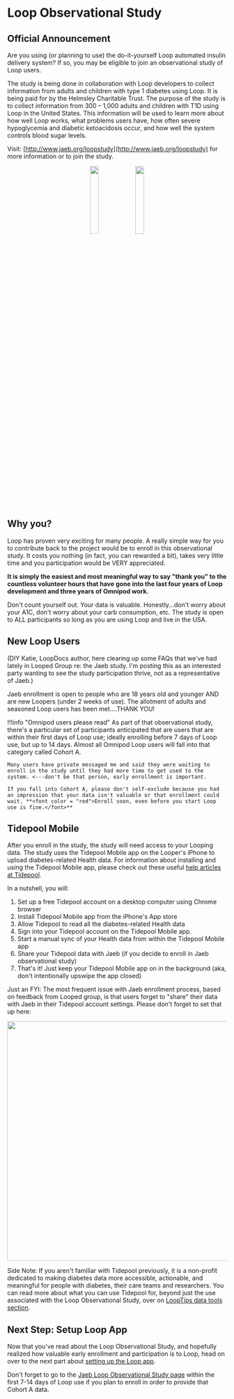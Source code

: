 # Loop Observational Study

## Official Announcement
Are you using (or planning to use) the do-it-yourself Loop automated insulin delivery system? If so, you may be eligible to join an observational study of Loop users.

The study is being done in collaboration with Loop developers to collect information from adults and children with type 1 diabetes using Loop. It is being paid for by the Helmsley Charitable Trust. The purpose of the study is to collect information from 300 – 1,000 adults and children with T1D using Loop in the United States. This information will be used to learn more about how well Loop works, what problems users have, how often severe hypoglycemia and diabetic ketoacidosis occur, and how well the system controls blood sugar levels.

Visit: [http://www.jaeb.org/loopstudy](http://www.jaeb.org/loopstudy) for more information or to join the study.

<p align="center">
<img src="https://i0.wp.com/getrileylink.org/wp-content/uploads/2018/11/JHCR.png?w=295&ssl=1" width="20%">
<img src="https://i2.wp.com/getrileylink.org/wp-content/uploads/2018/11/helmsly.png?w=353&ssl=1" width="20%">
</p>

## Why you?

Loop has proven very exciting for many people. A really simple way for you to contribute back to the project would be to enroll in this observational study. It costs you nothing (in fact, you can rewarded a bit), takes very little time and you participation would be VERY appreciated.

**It is simply the easiest and most meaningful way to say "thank you" to the countless volunteer hours that have gone into the last four years of Loop development and three years of Omnipod work.**

Don't count yourself out. Your data is valuable. Honestly...don't worry about your A1C, don't worry about your carb consumption, etc.  The study is open to ALL participants so long as you are using Loop and live in the USA.

## New Loop Users

(DIY Katie, LoopDocs author, here clearing up some FAQs that we've had lately in Looped Group re: the Jaeb study. I'm posting this as an interested party wanting to see the study participation thrive, not as a representative of Jaeb.)

Jaeb enrollment is open to people who are 18 years old and younger AND are new Loopers (under 2 weeks of use). The allotment of adults and seasoned Loop users has been met....THANK YOU!

!!!info "Omnipod users please read"
    As part of that observational study, there's a particular set of participants anticipated that are users that are within their first days of Loop use; ideally enrolling before 7 days of Loop use, but up to 14 days. Almost all Omnipod Loop users will fall into that category called Cohort A.
    
    Many users have private messaged me and said they were waiting to enroll in the study until they had more time to get used to the system. <---don't be that person, early enrollment is important.
    
    If you fall into Cohort A, please don't self-exclude because you had an impression that your data isn't valuable or that enrollment could wait. **<font color = "red">Enroll soon, even before you start Loop use is fine.</font>**

## Tidepool Mobile
After you enroll in the study, the study will need access to your Looping data. The study uses the Tidepool Mobile app on the Looper's iPhone to upload diabetes-related Health data. For information about installing and using the Tidepool Mobile app, please check out these useful [help articles at Tidepool](https://support.tidepool.org/category/31-tidepool-mobile).

In a nutshell, you will:

1. Set up a free Tidepool account on a desktop computer using Chrome browser
2. Install Tidepool Mobile app from the iPhone's App store
3. Allow Tidepool to read all the diabetes-related Health data
4. Sign into your Tidepool account on the Tidepool Mobile app.
5. Start a manual sync of your Health data from within the Tidepool Mobile app
6. Share your Tidepool data with Jaeb (if you decide to enroll in Jaeb observational study)
7. That's it! Just keep your Tidepool Mobile app on in the background (aka, don't intentionally upswipe the app closed)

Just an FYI: The most frequent issue with Jaeb enrollment process, based on feedback from Looped group, is that users forget to "share" their data with Jaeb in their Tidepool account settings.  Please don't forget to set that up here:

<p align="center">
<img src="../img/jaeb-share.png" width="550">
</p>

Side Note: If you aren't familiar with Tidepool previously, it is a non-profit dedicated to making diabetes data more accessible, actionable, and meaningful for people with diabetes, their care teams and researchers. You can read more about what you can use Tidepool for, beyond just the use associated with the Loop Observational Study, over on [LoopTips data tools section](https://kdisimone.github.io/looptips/data/tidepool/).

## Next Step: Setup Loop App

Now that you've read about the Loop Observational Study, and hopefully realized how valuable early enrollment and participation is to Loop, head on over to the next part about [setting up the Loop app](https://loopkit.github.io/loopdocs/operation/overview/).

Don't forget to go to the [Jaeb Loop Observational Study page](http://www.jaeb.org/loopstudy) within the first 7-14 days of Loop use if you plan to enroll in order to provide that Cohort A data.

